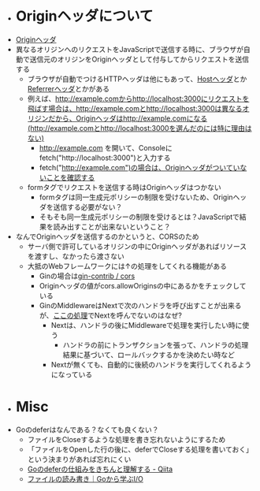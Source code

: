 - # Originヘッダについて
- [Originヘッダ](https://developer.mozilla.org/ja/docs/Web/HTTP/Headers/Origin)
- 異なるオリジンへのリクエストをJavaScriptで送信する時に、ブラウザが自動で送信元のオリジンをOriginヘッダとして付与してからリクエストを送信する
	- ブラウザが自動でつけるHTTPヘッダは他にもあって、[Hostヘッダ](https://developer.mozilla.org/ja/docs/Web/HTTP/Headers/Host)とか[Referrerヘッダ](https://developer.mozilla.org/ja/docs/Web/HTTP/Headers/Referer)とかがある
	- 例えば、http://example.comからhttp://localhost:3000にリクエストを飛ばす場合は、http://example.comとhttp://localhost:3000は異なるオリジンだから、Originヘッダはhttp://example.comになる(http://example.comとhttp://localhost:3000を選んだのには特に理由はない)
		- http://example.com を開いて、Consoleにfetch("http://localhost:3000")と入力する
		- fetch("http://example.com")の場合は、Originヘッダがついていないことを確認する
	- formタグでリクエストを送信する時はOriginヘッダはつかない
		- formタグは同一生成元ポリシーの制限を受けないため、Originヘッダを送信する必要がない？
		- そもそも同一生成元ポリシーの制限を受けるとは？JavaScriptで結果を読み出すことが出来ないということ？
- なんでOriginヘッダを送信するのかというと、CORSのため
	- サーバ側で許可しているオリジンの中にOriginヘッダがあればリソースを渡すし、なかったら渡さない
	- 大抵のWebフレームワークには↑の処理をしてくれる機能がある
		- Ginの場合は[gin-contrib / cors](https://github.com/gin-contrib/cors)
		- Originヘッダの値がcors.allowOriginsの中にあるかをチェックしている
		- GinのMiddlewareはNextで次のハンドラを呼び出すことが出来るが、[ここの処理](https://github.com/gin-contrib/cors/blob/master/cors.go#L163-L168)でNextを呼んでないのはなぜ?
			- Nextは、ハンドラの後にMiddlewareで処理を実行したい時に使う
				- ハンドラの前にトランザクションを張って、ハンドラの処理結果に基づいて、ロールバックするかを決めたい時など
			- Nextが無くても、自動的に後続のハンドラを実行してくれるようになっている
- # Misc
- Goのdeferはなんである？なくても良くない？
	- ファイルをCloseするような処理を書き忘れないようにするため
	- 「ファイルをOpenした行の後に、deferでCloseする処理を書いておく」という決まりがあれば忘れにくい
	- [Goのdeferの仕組みをきちんと理解する - Qiita](https://qiita.com/kohekohe1221/items/fb11a3572251f31c5ae5)
	- [ファイルの読み書き｜Goから学ぶI/O](https://zenn.dev/hsaki/books/golang-io-package/viewer/file)